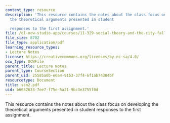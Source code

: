```yaml
---
content_type: resource
description: 'This resource contains the notes about the class focus on developing
  the theoretical arguments presented in student

  responses to the first assignment.'
file: /ol-ocw-studio-app/courses/11-329-social-theory-and-the-city-fall-2005/b66326337ee7f75e5a219bc3e3755f0d_ssn2.pdf
file_size: 8702
file_type: application/pdf
learning_resource_types:
- Lecture Notes
license: https://creativecommons.org/licenses/by-nc-sa/4.0/
ocw_type: OCWFile
parent_title: Lecture Notes
parent_type: CourseSection
parent_uid: 25585a0b-e6a4-91b3-37f4-6f1ab74304bf
resourcetype: Document
title: ssn2.pdf
uid: b6632633-7ee7-f75e-5a21-9bc3e3755f0d
---
```

This resource contains the notes about the class focus on developing the theoretical arguments presented in student
responses to the first assignment.